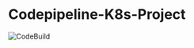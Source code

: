 # Codepipeline-K8s-Project
![CodeBuild](https://codebuild.us-east-2.amazonaws.com/badges?uuid=eyJlbmNyeXB0ZWREYXRhIjoiYXRvUGhkYy9UKzRMVk14TGxaMEsrS0RrOVI4ZUc5cEpqRDhRVjhSUDhVRitJc2N2YzVHdjBOQzA0RTlYYnBVRlE1Y3VoeEFhY1NYMFVoV29JRnFlYlZVPSIsIml2UGFyYW1ldGVyU3BlYyI6Ikw1L1BCREZGbFdDeWc4RmUiLCJtYXRlcmlhbFNldFNlcmlhbCI6MX0%3D&branch=main)

